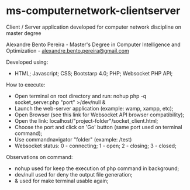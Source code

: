 # ms-computernetwork-clientserver
Client / Server application developed for computer network discipline on master degree

Alexandre Bento Pereira - Master's Degree in Computer Intelligence and Optimization - alexandre.bento.pereira@gmail.com

Developed using:
- HTML; Javascript; CSS; Bootstarp 4.0; PHP; Websocket PHP API;

How to execute:
- Open terminal on root directory and run: nohup php -q socket_server.php "port" >/dev/null &
- Launch the web-server application (example: wamp, xampp, etc);
- Open Browser (see this link for Websocket API browser compatibility);
- Open the link: localhost/"project-folder"/socket_client.html;
- Choose the port and click on 'Go' button (same port used on terminal command);
- Use commandnavigator "folder" (example: /test)
- Websocket status: 0 - connecting; 1 - open; 2 - closing; 3 - closed;

Observations on command:
- nohup used for keep the execution of php command in background;
- dev/null used for deny the output file generation;
- & used for make terminal usable again;
